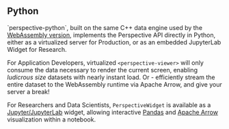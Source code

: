 ## Python

\`perspective-python\`, built on the same C++ data engine used by the
[WebAssembly version](https://perspective-dev.github.io/docs/md/js.html),
implements the Perspective API directly in Python, either as a virtualized
server for Production, or as an embedded JupyterLab Widget for Research.

For Application Developers, virtualized `<perspective-viewer>` will only consume
the data necessary to render the current screen, enabling _ludicrous size_
datasets with nearly instant load. Or - efficiently stream the entire dataset to
the WebAssembly runtime via Apache Arrow, and give your server a break!

For Researchers and Data Scientists, `PerspectiveWidget` is available as a
[Jupyter/JupyterLab](https://jupyterlab.readthedocs.io/en/stable/) widget,
allowing interactive [Pandas](https://pandas.pydata.org/) and
[Apache Arrow](https://arrow.apache.org/) visualization within a notebook.
